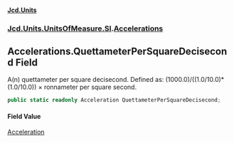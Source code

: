 #### [Jcd.Units](index.md 'index')
### [Jcd.Units.UnitsOfMeasure.SI](Jcd.Units.UnitsOfMeasure.SI.md 'Jcd.Units.UnitsOfMeasure.SI').[Accelerations](Accelerations.md 'Jcd.Units.UnitsOfMeasure.SI.Accelerations')

## Accelerations.QuettameterPerSquareDecisecond Field

A(n) quettameter per square decisecond. Defined as: (1000.0)/((1.0/10.0)*(1.0/10.0)) × ronnameter per square second.

```csharp
public static readonly Acceleration QuettameterPerSquareDecisecond;
```

#### Field Value
[Acceleration](Acceleration.md 'Jcd.Units.UnitTypes.Acceleration')
